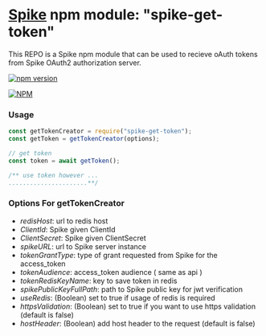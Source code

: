 # [Spike](https://github.com/rabiran/OSpike) npm module: "spike-get-token"

This REPO is a Spike npm module that can be used to recieve oAuth tokens from Spike OAuth2 authorization server. 

[![npm version](https://badge.fury.io/js/spike-get-token.svg)](https://badge.fury.io/js/spike-get-token)

[![NPM](https://nodei.co/npm/spike-get-token.png)](https://nodei.co/npm/spike-get-token/)

### Usage

```js
const getTokenCreator = require("spike-get-token");
const getToken = getTokenCreator(options);

// get token
const token = await getToken();

/** use token however ... 
......................**/
```

### Options For getTokenCreator

* _redisHost_: url to redis host 
* _ClientId_: Spike given ClientId 
* _ClientSecret_: Spike given ClientSecret 
* _spikeURL_: url to Spike server instance 
* _tokenGrantType_: type of grant requested from Spike for the access_token
* _tokenAudience_: access_token audience ( same as api )
* _tokenRedisKeyName_: key to save token in redis
* _spikePublicKeyFullPath_: path to Spike public key for jwt verification
* _useRedis_: (Boolean) set to true if usage of redis is required
* _httpsValidation_: (Boolean) set to true if you want to use https validation (default is false)
* _hostHeader_: (Boolean) add host header to the request (default is false)








